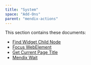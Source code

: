 ```yaml
---
title: "System"
space: "Add-Ons"
parent: "mendix-actions"
---
```


This section contains these documents:

* [Find Widget Child Node](find-widget-child-node)
* [Focus WebElement](focus-webelement)
* [Get Current Page Title](get-current-page-title)
* [Mendix Wait](mendix-wait)
